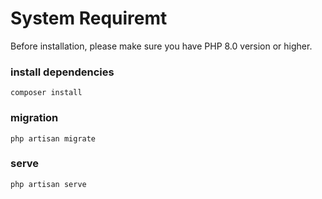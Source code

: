 # System Requiremt

Before installation, please make sure you have PHP 8.0 version or higher.

### install dependencies
`composer install`

### migration
`php artisan migrate`

### serve
`php artisan serve`


